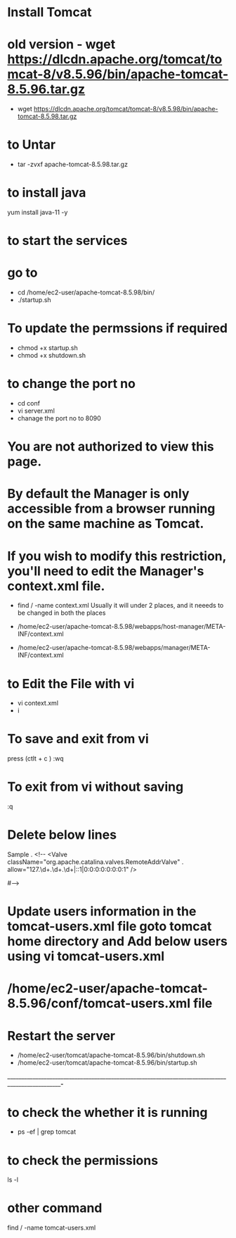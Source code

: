 # Install Tomcat 
# old version - wget https://dlcdn.apache.org/tomcat/tomcat-8/v8.5.96/bin/apache-tomcat-8.5.96.tar.gz
- wget https://dlcdn.apache.org/tomcat/tomcat-8/v8.5.98/bin/apache-tomcat-8.5.98.tar.gz


# to Untar
- tar -zvxf apache-tomcat-8.5.98.tar.gz


# to install java 
yum install java-11 -y

# to start the services 

 # go to 
- cd /home/ec2-user/apache-tomcat-8.5.98/bin/
- ./startup.sh


# To update the permssions if required
- chmod +x startup.sh
- chmod +x shutdown.sh


 # to change the port no

- cd conf
- vi server.xml
- chanage the port no to 8090


# You are not authorized to view this page.

# By default the Manager is only accessible from a browser running on the same machine as Tomcat. 
# If you wish to modify this restriction, you'll need to edit the Manager's context.xml file.

- find / -name context.xml
Usually it will under 2 places, and it neeeds to be changed in both the places

- /home/ec2-user/apache-tomcat-8.5.98/webapps/host-manager/META-INF/context.xml
- /home/ec2-user/apache-tomcat-8.5.98/webapps/manager/META-INF/context.xml


# to Edit the File with vi
- vi context.xml 
- i 

# To save and exit from vi 
press (ctlt + c )
:wq


# To exit from vi without saving
:q


#  Delete below lines

Sample
.  <!--  <Valve className="org.apache.catalina.valves.RemoteAddrValve"
.  allow="127\.\d+\.\d+\.\d+|::1|0:0:0:0:0:0:0:1" /> 

#-->

  
  
# Update users information in the tomcat-users.xml file goto tomcat home directory and Add below users using vi tomcat-users.xml

# /home/ec2-user/apache-tomcat-8.5.96/conf/tomcat-users.xml file



<role rolename="manager-gui"/>
<role rolename="manager-script"/>
<role rolename="manager-jmx"/>
<role rolename="manager-status"/>
<user username="admin" password="admin" roles="manager-gui, manager-script, manager-jmx, manager-status"/>
<user username="deployer" password="deployer" roles="manager-script"/>
<user username="tomcat" password="s3cret" roles="manager-gui"/>  


# Restart the server 
- /home/ec2-user/tomcat/apache-tomcat-8.5.96/bin/shutdown.sh
- /home/ec2-user/tomcat/apache-tomcat-8.5.96/bin/startup.sh


_________________________________________________________________________________________________________________-________________




# to check the whether  it is running 
- ps -ef | grep tomcat

# to check the permissions
ls -l 



# other command 
find / -name tomcat-users.xml







